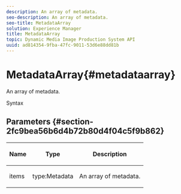 ```yaml
---
description: An array of metadata.
seo-description: An array of metadata.
seo-title: MetadataArray
solution: Experience Manager
title: MetadataArray
topic: Dynamic Media Image Production System API
uuid: ad814354-9fba-47fc-9011-53d6e88dd81b
---
```


# MetadataArray{#metadataarray}

An array of metadata.

 Syntax 

## Parameters {#section-2fc9bea56b6d4b72b80d4f04c5f9b862}

<table id="table_04100BB8ABD84EF68B0A7CE3AD946414"> 
 <thead> 
  <tr> 
   <th colname="col1" class="entry"> <p>Name </p> </th> 
   <th colname="col2" class="entry"> <p>Type </p> </th> 
   <th colname="col3" class="entry"> <p>Description </p> </th> 
  </tr> 
 </thead>
 <tbody> 
  <tr> 
   <td colname="col1"> <p><span class="codeph"> <span class="varname"> items</span> </span> </p> </td> 
   <td colname="col2"> <p><span class="codeph"> type:Metadata</span> </p> </td> 
   <td colname="col3"> <p>An array of metadata. </p> </td> 
  </tr> 
 </tbody> 
</table>

